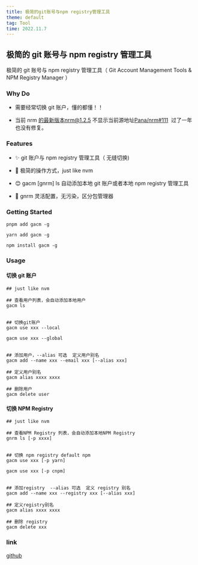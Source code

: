 ```yaml
---
title: 极简的git账号与npm registry管理工具
theme: default
tag: Tool
time: 2022.11.7
---
```


## 极简的 git 账号与 npm registry 管理工具

极简的 git 账号与 npm registry 管理工具（ Git Account Management Tools & NPM Registry Manager ）

### Why Do

- 需要经常切换 git 账户，懂的都懂！！

- 当前 nrm 的最新版本nrm@1.2.5 不显示当前源地址[Pana/nrm#111](https://github.com/Pana/nrm/issues/111)  过了一年也没有修复。

### Features

- ✨ git 账户与 npm registry 管理工具（ 无缝切换)

- 🚀 极简的操作方式，just like nvm

- 😊 gacm [gnrm] ls 自动添加本地 git 账户或者本地 npm registry 管理工具

- 👋 gnrm 灵活配置，无污染，区分包管理器

### Getting Started

```
pnpm add gacm -g

yarn add gacm -g

npm install gacm -g

```

### Usage

#### 切换 git 账户

```shell
## just like nvm

## 查看用户列表，会自动添加本地用户
gacm ls


## 切换git账户
gacm use xxx --local

gacm use xxx --global


## 添加用户，--alias 可选  定义用户别名
gacm add --name xxx --email xxx [--alias xxx]

## 定义用户别名
gacm alias xxxx xxxx

## 删除用户
gacm delete user

```

#### 切换 NPM Registry

```shell
## just like nvm

## 查看NPM Registry 列表，会自动添加本地NPM Registry
gnrm ls [-p xxxx]


## 切换 npm registry default npm
gacm use xxx [-p yarn]

gacm use xxx [-p cnpm]


## 添加registry  --alias 可选  定义 registry 别名
gacm add --name xxx --registry xxx [--alias xxx]

## 定义registry别名
gacm alias xxxx xxxx

## 删除 registry
gacm delete xxx

```

### link

[github](https://github.com/alqmc/gacm)

